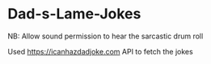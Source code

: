 # Dad-s-Lame-Jokes

NB: Allow sound permission to hear the sarcastic drum roll

Used https://icanhazdadjoke.com API to fetch the jokes
